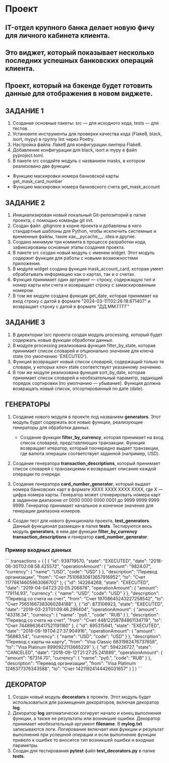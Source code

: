 # Проект


## IT-отдел крупного банка делает новую фичу для личного кабинета клиента. 
## Это виджет, который показывает несколько последних успешных банковских операций клиента.
## Проект, который на бэкенде будет готовить данные для отображения в новом виджете.


## ЗАДАНИЕ 1

1. Создание основные пакеты: src — для исходного кода, tests — для тестов.
2. Установите инструменты для проверки качества кода (Flake8, black, isort, mypy) в группу lint через Poetry.
3. Настройка файла .flake8 для конфигурации линтера Flake8.
4. Добавление конфигурации для black, isort и mypy в файл pyproject.toml.
5. В пакете src создайте модуль с названием masks, в котором реализовано две функции:
- Функцию маскировки номера банковской карты get_mask_card_number
- Функцию маскировки номера банковского счета get_mask_account


## ЗАДАНИЕ 2

1. Инициализирован новый локальный Git-репозиторий в папке проекта, с помощью команды git init.
2. Создан файл .gitignore в корне проекта и добавлены в него стандартные шаблоны для Python, чтобы исключить системные и временные файлы, такие как__pycache__, .idea и другие.
3. Создано минимум три коммита в процессе разработки кода, зафиксированы основные этапы создания проекта.
4. В пакете src создан новый модуль с именем widget. Этот модуль содержит функции для работы с новыми возможностями приложения.
5. В модуле widget создана функция mask_account_card, которая умеет обрабатывать информацию как о картах, так и о счетах.
6. Функция принимает один аргумент — строку, содержащую тип и номер карты или счета и возвращает строку с замаскированным номером.
7. В том же модуле создана функция get_date, которая принимает на вход строку с датой в формате "2024-03-11T02:26:18.671407" и возвращает строку с датой в формате "ДД.ММ.ГГГГ"


## ЗАДАНИЕ 3

1. В директории \src проекта создан модуль processing, который будет содержать новые функции обработки данных.
2. В модуле processing реализована функция filter_by_state, которая принимает список словарей и опционально значение для ключа state (по умолчанию 'EXECUTED'). 
3. Функция возвращает новый список словарей, содержащий только те словари, у которых ключ state соответствует указанному значению.
4. В том же модуле реализована функция sort_by_date, которая принимает список словарей и необязательный параметр, задающий порядок сортировки (по умолчанию — убывание). Функция должна возвращать новый список, отсортированный по дате (date).


## ГЕНЕРАТОРЫ 

1. Создание нового модуля в проекте под названием **generators**. Этот модуль будет содержать все новые функции,
    реализующие генераторы для обработки данных.
   - Создание функции **filter_by_currency**, которая принимает на вход список словарей, представляющих транзакции.
     Функция возвращает итератор, который поочередно выдает транзакции, где валюта операции соответствует заданной
     (например, USD).

2. Создание генератора **transaction_descriptions**, который принимает список словарей с транзакциями и возвращает
     описание каждой операции по очереди.

3. Создание генератора **card_number_generator**, который выдает номера банковских карт в формате 
    XXXX XXXX XXXX XXXX, где X — цифра номера карты. Генератор может сгенерировать номера карт в заданном диапазоне
    от 0000 0000 0000 0001 до 9999 9999 9999 9999. Генератор принимает начальное и конечное значения для
    генерации диапазона номеров. 

4. Создан тест для нового функционала проекта, **test_generators**. Данный функционал размещен в папке **tests**.
    Тестируются весь модуль **generators**, в нем две функции **filter_by_currency**  **transaction_descriptions** 
    и генератор **card_number_generator**.

### Пример входных данных
\```
transactions = (
    [
        {
            "id": 939719570,
            "state": "EXECUTED",
            "date": "2018-06-30T02:08:58.425572",
            "operationAmount": {
                "amount": "9824.07",
                "currency": {
                    "name": "USD",
                    "code": "USD"
                }
            },
            "description": "Перевод организации",
            "from": "Счет 75106830613657916952",
            "to": "Счет 11776614605963066702"
        },
        {
            "id": 142264268,
            "state": "EXECUTED",
            "date": "2019-04-04T23:20:05.206878",
            "operationAmount": {
                "amount": "79114.93",
                "currency": {
                    "name": "USD",
                    "code": "USD"
                }
            },
            "description": "Перевод со счета на счет",
            "from": "Счет 19708645243227258542",
            "to": "Счет 75651667383060284188"
        },
        {
            "id": 873106923,
            "state": "EXECUTED",
            "date": "2019-03-23T01:09:46.296404",
            "operationAmount": {
                "amount": "43318.34",
                "currency": {
                    "name": "руб.",
                    "code": "RUB"
                }
            },
            "description": "Перевод со счета на счет",
            "from": "Счет 44812258784861134719",
            "to": "Счет 74489636417521191160"
        },
        {
            "id": 895315941,
            "state": "EXECUTED",
            "date": "2018-08-19T04:27:37.904916",
            "operationAmount": {
                "amount": "56883.54",
                "currency": {
                    "name": "USD",
                    "code": "USD"
                }
            },
            "description": "Перевод с карты на карту",
            "from": "Visa Classic 6831982476737658",
            "to": "Visa Platinum 8990922113665229"
        },
        {
            "id": 594226727,
            "state": "CANCELED",
            "date": "2018-09-12T21:27:25.241689",
            "operationAmount": {
                "amount": "67314.70",
                "currency": {
                    "name": "руб.",
                    "code": "RUB"
                }
            },
            "description": "Перевод организации",
            "from": "Visa Platinum 1246377376343588",
            "to": "Счет 14211924144426031657"
        }
    ]
)
\```

## ДЕКОРАТОР
1. Создан новый модуль **decorators** в проекте. Этот модуль будет использоваться для размещения декораторов,
    включая декоратор **log**.
2. Декоратор **log** автоматически логирует начало и конец выполнения функции, а также ее результаты или возникшие ошибки.
   Декоратор принимает необязательный аргумент **filename**. В **mylog.txt** записываются логи. Логирование включает
    имя функции и результат выполнения при успешной операции и если выполнение функции привело к ошибке то вносится
    тип возникшей ошибки и входные параметры. 
3. Создан для тестирования **pytest** файл **test_decorators.py** в папке **tests**.

